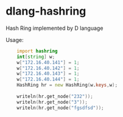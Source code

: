 dlang-hashring
==============

Hash Ring implemented by D language


Usage:
```D
    import hashring
    int[string] w;
    w["172.16.40.141"] = 1;
    w["172.16.40.142"] = 1;
    w["172.16.40.143"] = 1;
    w["172.16.40.144"] = 1;
    HashRing hr = new HashRing(w.keys,w);
    
    writeln(hr.get_node("232"));
    writeln(hr.get_node("3"));
    writeln(hr.get_node("fgsdfsd"));
    ```